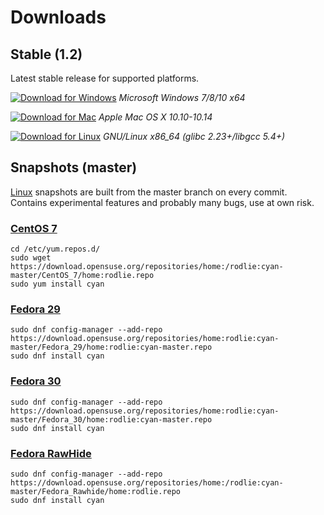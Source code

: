 # Downloads

## Stable (1.2)

Latest stable release for supported platforms.

 [![Download for Windows](https://github.com/rodlie/cyan/raw/master/docs/images/download_for_windows.png)](https://github.com/rodlie/cyan/releases/latest) *Microsoft Windows 7/8/10 x64*
 
 [![Download for Mac](https://github.com/rodlie/cyan/raw/master/docs/images/download_for_mac.png)](https://github.com/rodlie/cyan/releases/latest) *Apple Mac OS X 10.10-10.14*
 
 [![Download for Linux](https://github.com/rodlie/cyan/raw/master/docs/images/download_for_linux.png)](https://github.com/rodlie/cyan/releases/latest) *GNU/Linux x86_64 (glibc 2.23+/libgcc 5.4+)*

## Snapshots (master)

[Linux](https://software.opensuse.org//download.html?project=home%3Arodlie%3Acyan-master&package=cyan) snapshots are built from the master branch on every commit. Contains experimental features and probably many bugs, use at own risk.

### [CentOS 7](https://build.opensuse.org/package/binaries/home:rodlie:cyan-master/cyan/CentOS_7)

```
cd /etc/yum.repos.d/
sudo wget https://download.opensuse.org/repositories/home:/rodlie:cyan-master/CentOS_7/home:rodlie.repo
sudo yum install cyan
```

### [Fedora 29](https://build.opensuse.org/package/binaries/home:rodlie:cyan-master/cyan/Fedora_29)

```
sudo dnf config-manager --add-repo https://download.opensuse.org/repositories/home:rodlie:cyan-master/Fedora_29/home:rodlie:cyan-master.repo
sudo dnf install cyan
```

### [Fedora 30](https://build.opensuse.org/package/binaries/home:rodlie:cyan-master/cyan/Fedora_30)

```
sudo dnf config-manager --add-repo https://download.opensuse.org/repositories/home:rodlie:cyan-master/Fedora_30/home:rodlie:cyan-master.repo
sudo dnf install cyan
```

### [Fedora RawHide](https://build.opensuse.org/package/binaries/home:rodlie:cyan-master/cyan/Fedora_Rawhide)

```
sudo dnf config-manager --add-repo https://download.opensuse.org/repositories/home:/rodlie:cyan-master/Fedora_Rawhide/home:rodlie.repo
sudo dnf install cyan
```
